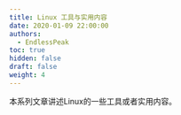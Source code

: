 ```yaml
---
title: Linux 工具与实用内容
date: 2020-01-09 22:00:00
authors:
  - EndlessPeak
toc: true
hidden: false
draft: false
weight: 4
---
```

本系列文章讲述Linux的一些工具或者实用内容。
